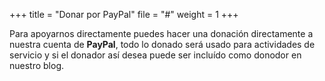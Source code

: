 +++
title = "Donar por PayPal"
file = "#"
weight = 1
+++

Para apoyarnos directamente puedes hacer una donación directamente a nuestra cuenta de **PayPal**, todo lo donado será usado para actividades de servicio y si el donador así desea puede ser incluído como donodor en nuestro blog.

